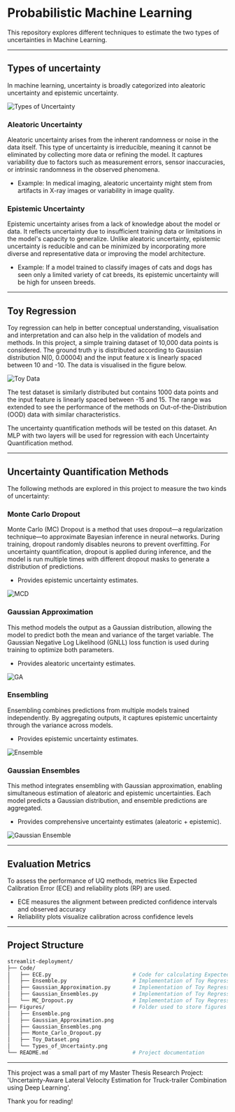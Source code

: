 # **Probabilistic Machine Learning**
This repository explores different techniques to estimate the two types of uncertainties in Machine Learning.

---

## **Types of uncertainty**
In machine learning, uncertainty is broadly categorized into aleatoric uncertainty and epistemic uncertainty.

![Types of Uncertainty](./Figures/Types_of_Uncertainty.png)

### **Aleatoric Uncertainty**
Aleatoric uncertainty arises from the inherent randomness or noise in the data itself. This type of uncertainty is irreducible, meaning it cannot be eliminated by collecting more data or refining the model. It captures variability due to factors such as measurement errors, sensor inaccuracies, or intrinsic randomness in the observed phenomena.

* Example: In medical imaging, aleatoric uncertainty might stem from artifacts in X-ray images or variability in image quality.


### **Epistemic Uncertainty**
Epistemic uncertainty arises from a lack of knowledge about the model or data. It reflects uncertainty due to insufficient training data or limitations in the model's capacity to generalize. Unlike aleatoric uncertainty, epistemic uncertainty is reducible and can be minimized by incorporating more diverse and representative data or improving the model architecture.

* Example: If a model trained to classify images of cats and dogs has seen only a limited variety of cat breeds, its epistemic uncertainty will be high for unseen breeds.

---

## **Toy Regression**
Toy regression can help in better conceptual understanding, visualisation and interpretation and can also help in the validation of models and methods. In this project, a simple training dataset of 10,000 data points is considered. The ground truth y is distributed according to Gaussian distribution N(0, 0.00004) and the input feature x is linearly spaced between 10 and -10. The data is visualised in the figure below.

![Toy Data](./Figures/Toy_Dataset.png)

The test dataset is similarly distributed but contains 1000 data points and the input feature is linearly spaced between -15 and 15. The range was extended to see the performance of the methods on Out-of-the-Distribution (OOD) data with similar characteristics.

The uncertainty quantification methods will be tested on this dataset. An MLP with two layers will be used for regression with each Uncertainty Quantification method.

---

## **Uncertainty Quantification Methods**
The following methods are explored in this project to measure the two kinds of uncertainty:

### **Monte Carlo Dropout**
Monte Carlo (MC) Dropout is a method that uses dropout—a regularization technique—to approximate Bayesian inference in neural networks. During training, dropout randomly disables neurons to prevent overfitting. For uncertainty quantification, dropout is applied during inference, and the model is run multiple times with different dropout masks to generate a distribution of predictions.

* Provides epistemic uncertainty estimates.

![MCD](./Figures/Monte_Carlo_Dropout.png)

### **Gaussian Approximation**
This method models the output as a Gaussian distribution, allowing the model to predict both the mean and variance of the target variable. The Gaussian Negative Log Likelihood (GNLL) loss function is used during training to optimize both parameters.

* Provides aleatoric uncertainty estimates.

![GA](./Figures/Gaussian_Approximation.png)

### **Ensembling**
Ensembling combines predictions from multiple models trained independently. By aggregating outputs, it captures epistemic uncertainty through the variance across models.

* Provides epistemic uncertainty estimates.

![Ensemble](./Figures/Ensemble.png)

### **Gaussian Ensembles**
This method integrates ensembling with Gaussian approximation, enabling simultaneous estimation of aleatoric and epistemic uncertainties. Each model predicts a Gaussian distribution, and ensemble predictions are aggregated.

* Provides comprehensive uncertainty estimates (aleatoric + epistemic).

![Gaussian Ensemble](./Figures/Gaussian_Ensemble.png)

---

## **Evaluation Metrics**
To assess the performance of UQ methods, metrics like Expected Calibration Error (ECE) and reliability plots (RP) are used. 

* ECE measures the alignment between predicted confidence intervals and observed accuracy
* Reliability plots visualize calibration across confidence levels

---

## **Project Structure**
```bash
streamlit-deployment/
├── Code/                     
│   ├── ECE.py                          # Code for calculating Expected Calibration Error (ECE) and parameters for Reliability Plot (RP)
│   ├── Ensemble.py                     # Implementation of Toy Regression with ensemble method
│   ├── Gaussian_Approximation.py       # Implementation of Toy Regression with Gaussian Approximation method
│   ├── Gaussian_Ensembles.py           # Implementation of Toy Regression with Gaussian Ensemble method
│   └── MC_Dropout.py                   # Implementation of Toy Regression with Monte-Carlo Dropout method
├── Figures/                            # Folder used to store figures used in the documentation
│   ├── Ensemble.png
│   ├── Gaussian_Approximation.png
│   ├── Gaussian_Ensembles.png
│   ├── Monte_Carlo_Dropout.py
│   ├── Toy_Dataset.png
│   └── Types_of_Uncertainty.png           
└── README.md                           # Project documentation
```

---

This project was a small part of my Master Thesis Research Project: 'Uncertainty-Aware Lateral Velocity Estimation for Truck-trailer Combination using Deep Learning'.

Thank you for reading!